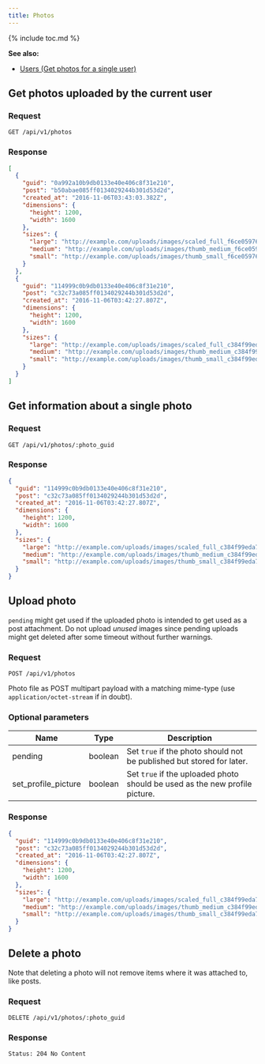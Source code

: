```yaml
---
title: Photos
---
```


{% include toc.md %}

**See also:**
  * [Users (Get photos for a single user)](users.html#get-photos-by-a-single-user)

## Get photos uploaded by the current user

### Request

~~~
GET /api/v1/photos
~~~

### Response

~~~json
[
  {
    "guid": "0a992a10b9db0133e40e406c8f31e210",
    "post": "b50abae085ff0134029244b301d53d2d",
    "created_at": "2016-11-06T03:43:03.382Z",
    "dimensions": {
      "height": 1200,
      "width": 1600
    },
    "sizes": {
      "large": "http://example.com/uploads/images/scaled_full_f6ce0597695a878c4663.jpg",
      "medium": "http://example.com/uploads/images/thumb_medium_f6ce0597695a878c4663.jpg",
      "small": "http://example.com/uploads/images/thumb_small_f6ce0597695a878c4663.jpg"
    }
  },
  {
    "guid": "114999c0b9db0133e40e406c8f31e210",
    "post": "c32c73a085ff0134029244b301d53d2d",
    "created_at": "2016-11-06T03:42:27.807Z",
    "dimensions": {
      "height": 1200,
      "width": 1600
    },
    "sizes": {
      "large": "http://example.com/uploads/images/scaled_full_c384f99eda7f19dfe78c.jpg",
      "medium": "http://example.com/uploads/images/thumb_medium_c384f99eda7f19dfe78c.jpg",
      "small": "http://example.com/uploads/images/thumb_small_c384f99eda7f19dfe78c.jpg"
    }
  }
]
~~~

## Get information about a single photo

### Request

~~~
GET /api/v1/photos/:photo_guid
~~~

### Response

~~~json
{
  "guid": "114999c0b9db0133e40e406c8f31e210",
  "post": "c32c73a085ff0134029244b301d53d2d",
  "created_at": "2016-11-06T03:42:27.807Z",
  "dimensions": {
    "height": 1200,
    "width": 1600
  },
  "sizes": {
    "large": "http://example.com/uploads/images/scaled_full_c384f99eda7f19dfe78c.jpg",
    "medium": "http://example.com/uploads/images/thumb_medium_c384f99eda7f19dfe78c.jpg",
    "small": "http://example.com/uploads/images/thumb_small_c384f99eda7f19dfe78c.jpg"
  }
}
~~~

## Upload photo

`pending` might get used if the uploaded photo is intended to get used as a post attachment. Do not upload *unused* images since pending uploads might get deleted after some timeout without further warnings.

### Request

~~~
POST /api/v1/photos
~~~

Photo file as POST multipart payload with a matching mime-type (use `application/octet-stream` if in doubt).

### Optional parameters

| Name                | Type    | Description                                                                 |
| ------------------- | ------- | --------------------------------------------------------------------------- |
| pending             | boolean | Set `true` if the photo should not be published but stored for later.       |
| set_profile_picture | boolean | Set `true` if the uploaded photo should be used as the new profile picture. |

### Response

~~~json
{
  "guid": "114999c0b9db0133e40e406c8f31e210",
  "post": "c32c73a085ff0134029244b301d53d2d",
  "created_at": "2016-11-06T03:42:27.807Z",
  "dimensions": {
    "height": 1200,
    "width": 1600
  },
  "sizes": {
    "large": "http://example.com/uploads/images/scaled_full_c384f99eda7f19dfe78c.jpg",
    "medium": "http://example.com/uploads/images/thumb_medium_c384f99eda7f19dfe78c.jpg",
    "small": "http://example.com/uploads/images/thumb_small_c384f99eda7f19dfe78c.jpg"
  }
}
~~~

## Delete a photo

Note that deleting a photo will not remove items where it was attached to, like posts.

### Request

~~~
DELETE /api/v1/photos/:photo_guid
~~~

### Response

~~~
Status: 204 No Content
~~~
